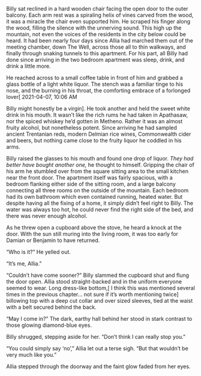 Billy sat reclined in a hard wooden chair facing the open door to the outer balcony. Each arm rest was a spiraling helix of vines carved from the wood, it was a miracle the chair even supported him. He scraped his finger along the wood, filling the silence with the unnerving sound. This high up the mountain, not even the voices of the residents in the city below could be heard. It had been nearly four days since Allia had marched them out of the meeting chamber, down The Well, across those all to thin walkways, and finally through snaking tunnels to this apartment. For his part, all Billy had done since arriving in the two bedroom apartment was sleep, drink, and drink a little more. 

He reached across to a small coffee table in front of him and grabbed a glass bottle of a light white liquor. The stench was a familiar tinge to his nose, and the burning in his throat, the comforting embrace of a forlonged lover\[ 2021-04-07, 10:06 AM

Billy might honestly be a virgin\]. He took another and held the sweet white drink in his mouth. It wasn’t like the rich rums he had taken in Apathasaw, nor the spiced whiskey he’d gotten in Metheno. Rather it was an almost fruity alcohol, but nonetheless potent. Since arriving he had sampled ancient Trentanian reds, modern Delmian rice wines, Commonwealth cider and beers, but nothing came close to the fruity liquor he coddled in his arms.  

Billy raised the glasses to his mouth and found one drop of liquor. *They had better have bought another one,* he thought to himself. Gripping the chair of his arm he stumbled over from the square sitting area to the small kitchen near the front door. The apartment itself was fairly spacious, with a bedroom flanking either side of the sitting room, and a large balcony connecting all three rooms on the outside of the mountain. Each bedroom had its own bathroom which even contained running, heated water. But despite having all the fixing of a home, it simply didn’t feel right to Billy. The water was always too hot, he could never find the right side of the bed, and there was never enough alcohol. 

As he threw open a cupboard above the stove, he heard a knock at the door. With the sun still muring into the living room, it was too early for Damian or Benjamin to have returned.

“Who is it?” He yelled out. 

“It’s me, Allia.”

“Couldn’t have come sooner?” Billy slammed the cupboard shut and flung the door open. Allia stood straight-backed and in the uniform everyone seemed to wear. Long dress-like bottom,\[ I think this was mentioned several times in the previous chapter... not sure if it’s worth mentioning twice\] billowing top with a deep cut collar and over sized sleeves, tied at the waist with a belt secured behind the back.

“May I come in?”  The dark, earthy hall behind her stood in stark contrast to those glowing diamond-blue eyes.

Billy shrugged, stepping aside for her. “Don’t think I can really stop you.” 

“You could simply say ‘no’,” Allia let out a terse sigh. “But that wouldn’t be very much like you.” 

Allia stepped through the doorway and the faint glow faded from her eyes. 

